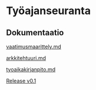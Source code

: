 # Työajanseuranta

## Dokumentaatio

[vaatimusmaarittely.md](https://github.com/tjvalkonen/ot-harjoitustyo/blob/master/dokumentointi/vaatimusmaarittely.md)

[arkkitehtuuri.md](https://github.com/tjvalkonen/ot-harjoitustyo/blob/master/dokumentointi/arkkitehtuuri.md)

[tyoaikakirjanpito.md](https://github.com/tjvalkonen/ot-harjoitustyo/blob/master/dokumentointi/tyoaikakirjanpito.md)

[Release v0.1](https://github.com/tjvalkonen/ot-harjoitustyo/releases/tag/v0.1)
